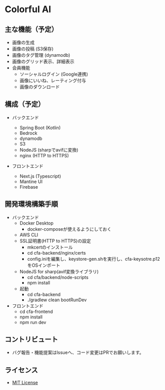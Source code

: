 # Colorful AI

## 主な機能（予定）
 - 画像の生成
 - 画像の投稿 (S3保存)
 - 画像のタグ管理 (dynamodb)
 - 画像のグリッド表示、詳細表示
 - 会員機能
   - ソーシャルログイン (Google連携)
   - 画像にいいね、レーティング付与
   - 画像のダウンロード

## 構成（予定）
 - バックエンド
   - Spring Boot (Kotlin)
   - Bedrock
   - dynamodb
   - S3
   - NodeJS (sharpでavifに変換)
   - nginx (HTTP to HTTPS)

 - フロントエンド
   - Next.js (Typescript)
   - Mantine UI
   - Firebase

## 開発環境構築手順
 - バックエンド
   - Docker Desktop
     - docker-composeが使えるようにしておく
   - AWS CLI
   - SSL証明書(HTTP to HTTPS)の設定
     - mkcertのインストール
     - cd cfa-backend/nginx/certs
     - config.iniを編集し、keystore-gen.shを実行し、cfa-keysotre.p12をOSインポート
   - NodeJS for sharp(avif変換ライブラリ)
     - cd cfa/backend/node-scripts
     - npm install
   - 起動
     - cd cfa-backend
     - ./gradlew clean bootRunDev
 - フロントエンド
   - cd cfa-frontend
   - npm install
   - npm run dev

## コントリビュート
 - バグ報告・機能提案はIssueへ、コード変更はPRでお願いします。 

## ライセンス
 -  [MIT License](https://github.com/zer0-garden-0117/colorful-ai/blob/main/LICENSE) 
